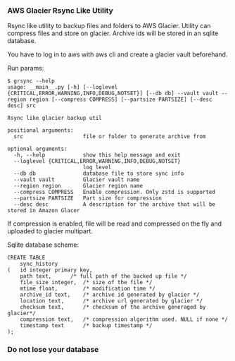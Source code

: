 ### AWS Glacier Rsync Like Utility
Rsync like utility to backup files and folders to AWS Glacier.
Utility can compress files and store on glacier. Archive ids will be stored in an sqlite database.

You have to log in to aws with aws cli and create a glacier vault beforehand.

Run params:
```shell
$ grsync --help
usage: __main__.py [-h] [--loglevel {CRITICAL,ERROR,WARNING,INFO,DEBUG,NOTSET}] [--db db] --vault vault --region region [--compress COMPRESS] [--partsize PARTSIZE] [--desc desc] src

Rsync like glacier backup util

positional arguments:
  src                   file or folder to generate archive from

optional arguments:
  -h, --help            show this help message and exit
  --loglevel {CRITICAL,ERROR,WARNING,INFO,DEBUG,NOTSET}
                        log level
  --db db               database file to store sync info
  --vault vault         Glacier vault name
  --region region       Glacier region name
  --compress COMPRESS   Enable compression. Only zstd is supported
  --partsize PARTSIZE   Part size for compression
  --desc desc           A description for the archive that will be stored in Amazon Glacer
```

If compression is enabled, file will be read and compressed on the fly and uploaded to glacier multipart.

Sqlite database scheme:
```sqlite
CREATE TABLE 
    sync_history
(	id integer primary key, 
	path text,		/* full path of the backed up file */
	file_size integer,	/* size of the file */
	mtime float,		/* modification time */
	archive_id text,	/* archive id generated by glacier */
	location text,		/* archive url generated by glacier */
	checksum text,		/* checksum of the archive generaged by glacier*/
	compression text,	/* compression algorithm used. NULL if none */
	timestamp text		/* backup timestamp */
);
```

### Do not lose your database